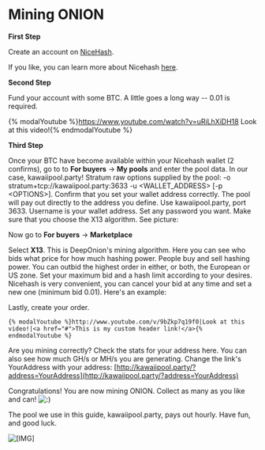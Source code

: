 # Mining ONION

**First Step**  
  
Create an account on [NiceHash](https://new.nicehash.com/).   
  
If you like, you can learn more about Nicehash [here](https://www.cryptocompare.com/mining/pools/nicehash/).  
  
**Second Step**  
  
Fund your account with some BTC. A little goes a long way -- 0.01 is required.  
  
  
{% modalYoutube %}https://www.youtube.com/watch?v=uRiLhXiDH18 Look at this video!{% endmodalYoutube %}
  
**Third Step**  
  
Once your BTC have become available within your Nicehash wallet \(2 confirms\), go to to **For buyers** -&gt; **My pools** and enter the pool data. In our case, kawaiipool.party! Stratum raw options supplied by the pool: -o stratum+tcp://kawaiipool.party:3633 -u &lt;WALLET\_ADDRESS&gt; \[-p &lt;OPTIONS&gt;\]. Confirm that you set your wallet address correctly. The pool will pay out directly to the address you define. Use kawaiipool.party, port 3633. Username is your wallet address. Set any password you want. Make sure that you choose the X13 algorithm. See picture:  
  
  
  
Now go to **For buyers** -&gt; **Marketplace**  
  
Select **X13**. This is DeepOnion's mining algorithm. Here you can see who bids what price for how much hashing power. People buy and sell hashing power. You can outbid the highest order in either, or both, the European or US zone. Set your maximum bid and a hash limit according to your desires. Nicehash is very convenient, you can cancel your bid at any time and set a new one \(minimum bid 0.01\). Here's an example:  
  
   
  
Lastly, create your order.   
  




```text
{% modalYoutube %}http://www.youtube.com/v/9bZkp7q19f0|Look at this video!|<a href="#">This is my custom header link!</a>{% endmodalYoutube %}
```

   
  
Are you mining correctly? Check the stats for your address here. You can also see how much GH/s or MH/s you are generating. Change the link's YourAddress with your address: [http://kawaiipool.party/?address=YourAddress](http://kawaiipool.party/?address=YourAddress)  
  
Congratulations! You are now mining ONION. Collect as many as you like and can! ![:\)](https://deeponion.org/community/styles/default/xenforo/clear.png)  
  
The pool we use in this guide, kawaiipool.party, pays out hourly. Have fun, and good luck.

![\[&#x200B;IMG\]](https://deeponion.org/community/attachments/3z1gdgf-png.105/)

